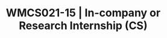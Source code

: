 ---
code: WMCS021-15
coordinator:
  email: v.andrikopoulos@rug.nl
  name: Vasilios Andrikopoulos
contact:  
  header: Contact
  members:
  - v.andrikopoulos@rug.nl
title: WMCS021-15 | In-company or Research Internship (CS)
homepage: https://ocasys.rug.nl/current/catalog/course/WMCS021-15
---
